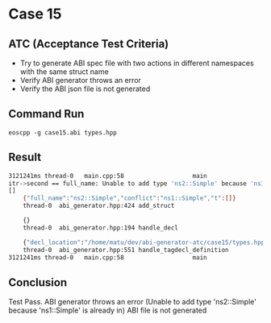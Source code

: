 # Case 15

## ATC (Acceptance Test Criteria)
- Try to generate ABI spec file with two actions in different namespaces with the same struct name
- Verify ABI generator throws an error
- Verify the ABI json file is not generated

## Command Run
```
eoscpp -g case15.abi types.hpp
```

## Result
```bash
3121241ms thread-0   main.cpp:58                   main                 ] 999999 abi_generation_exception: Unable to generate abi
itr->second == full_name: Unable to add type 'ns2::Simple' because 'ns1::Simple' is already in.
[]
    {"full_name":"ns2::Simple","conflict":"ns1::Simple","t":[]}
    thread-0  abi_generator.hpp:424 add_struct

    {}
    thread-0  abi_generator.hpp:194 handle_decl

    {"decl_location":"/home/matu/dev/abi-generator-atc/case15/types.hpp:16:8"}
    thread-0  abi_generator.hpp:551 handle_tagdecl_definition
3121241ms thread-0   main.cpp:58                   main                 ] :
```

## Conclusion
Test Pass.
ABI generator throws an error (Unable to add type 'ns2::Simple' because 'ns1::Simple' is already in)
ABI file is not generated
